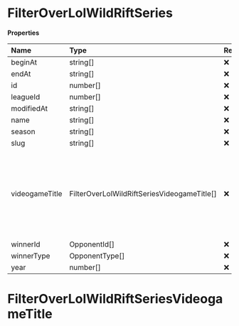 # FilterOverLolWildRiftSeries

**Properties**

| Name           | Type                                        | Required | Description                                                                                              |
| :------------- | :------------------------------------------ | :------- | :------------------------------------------------------------------------------------------------------- |
| beginAt        | string[]                                    | ❌       |                                                                                                          |
| endAt          | string[]                                    | ❌       |                                                                                                          |
| id             | number[]                                    | ❌       |                                                                                                          |
| leagueId       | number[]                                    | ❌       |                                                                                                          |
| modifiedAt     | string[]                                    | ❌       |                                                                                                          |
| name           | string[]                                    | ❌       |                                                                                                          |
| season         | string[]                                    | ❌       |                                                                                                          |
| slug           | string[]                                    | ❌       |                                                                                                          |
| videogameTitle | FilterOverLolWildRiftSeriesVideogameTitle[] | ❌       | A videogame title id or slug. <br/>Only for `/csgo/*`, `/codmw/*`, `/fifa/*` and `/ow/*` endpoints <br/> |
| winnerId       | OpponentId[]                                | ❌       |                                                                                                          |
| winnerType     | OpponentType[]                              | ❌       |                                                                                                          |
| year           | number[]                                    | ❌       |                                                                                                          |

# FilterOverLolWildRiftSeriesVideogameTitle

<!-- This file was generated by liblab | https://liblab.com/ -->

